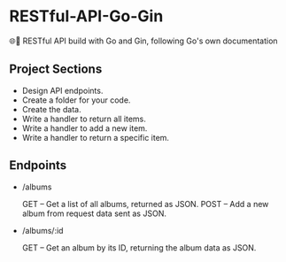 # RESTful-API-Go-Gin

🌐🔵 RESTful API build with Go and Gin, following Go's own documentation

## Project Sections

- Design API endpoints.
- Create a folder for your code.
- Create the data.
- Write a handler to return all items.
- Write a handler to add a new item.
- Write a handler to return a specific item.

## Endpoints

- /albums

  GET – Get a list of all albums, returned as JSON.
  POST – Add a new album from request data sent as JSON.

- /albums/:id
  
  GET – Get an album by its ID, returning the album data as JSON.